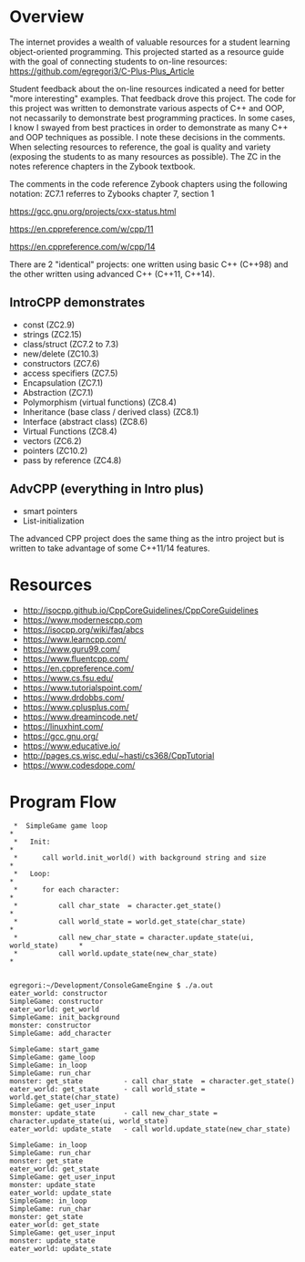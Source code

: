 # Overview

The internet provides a wealth of valuable resources for a student learning object-oriented programming. This projected started as a resource guide with the goal of connecting students to on-line resources: https://github.com/egregori3/C-Plus-Plus_Article                          
                                                                            
Student feedback about the on-line resources indicated a need for better "more interesting" examples. That feedback drove this project. The code for this project was written to demonstrate various aspects of C++ and OOP, not necassarily to demonstrate best programming practices. In some cases, I know I swayed from best practices in order to demonstrate as many C++ and OOP techniques as possible. I note these decisions in the comments. When selecting resources to reference, the goal is quality and variety (exposing the students to as many resources as possible). The ZC in the notes reference chapters in the Zybook textbook.            
                                                                           
The comments in the code reference Zybook chapters using the following notation: ZC7.1 referres to Zybooks chapter 7, section 1                  

https://gcc.gnu.org/projects/cxx-status.html

https://en.cppreference.com/w/cpp/11

https://en.cppreference.com/w/cpp/14

There are 2 "identical" projects: one written using basic C++ (C++98) and the other written using advanced C++ (C++11, C++14).

## IntroCPP demonstrates

 * const (ZC2.9)
 * strings (ZC2.15)
 * class/struct (ZC7.2 to 7.3) 
 * new/delete (ZC10.3)
 * constructors (ZC7.6)
 * access specifiers (ZC7.5)
 * Encapsulation (ZC7.1)
 * Abstraction (ZC7.1)
 * Polymorphism (virtual functions) (ZC8.4)
 * Inheritance (base class / derived class) (ZC8.1)
 * Interface (abstract class) (ZC8.6)
 * Virtual Functions (ZC8.4)
 * vectors (ZC6.2)
 * pointers (ZC10.2)
 * pass by reference (ZC4.8)

## AdvCPP (everything in Intro plus)

 * smart pointers
 * List-initialization

The advanced CPP project does the same thing as the intro project but is written to take advantage of some C++11/14 features. 

# Resources

 * http://isocpp.github.io/CppCoreGuidelines/CppCoreGuidelines          
 * https://www.modernescpp.com                                          
 * https://isocpp.org/wiki/faq/abcs                                     
 * https://www.learncpp.com/                                            
 * https://www.guru99.com/                                              
 * https://www.fluentcpp.com/                                           
 * https://en.cppreference.com/                                         
 * https://www.cs.fsu.edu/                                              
 * https://www.tutorialspoint.com/                                      
 * https://www.drdobbs.com/                                             
 * https://www.cplusplus.com/                                           
 * https://www.dreamincode.net/                                         
 * https://linuxhint.com/   
 * https://gcc.gnu.org/  
 * https://www.educative.io/
 * http://pages.cs.wisc.edu/~hasti/cs368/CppTutorial
 * https://www.codesdope.com/

# Program Flow

```
 *  SimpleGame game loop                                                      *
 *   Init:                                                                    *
 *      call world.init_world() with background string and size               *
 *   Loop:                                                                    *
 *      for each character:                                                   *
 *          call char_state  = character.get_state()                          *
 *          call world_state = world.get_state(char_state)                    *
 *          call new_char_state = character.update_state(ui, world_state)     *
 *          call world.update_state(new_char_state)                           *
 

egregori:~/Development/ConsoleGameEngine $ ./a.out
eater_world: constructor
SimpleGame: constructor
eater_world: get_world
SimpleGame: init_background
monster: constructor
SimpleGame: add_character

SimpleGame: start_game
SimpleGame: game_loop
SimpleGame: in_loop
SimpleGame: run_char
monster: get_state          - call char_state  = character.get_state()
eater_world: get_state      - call world_state = world.get_state(char_state)
SimpleGame: get_user_input
monster: update_state       - call new_char_state = character.update_state(ui, world_state)
eater_world: update_state   - call world.update_state(new_char_state)

SimpleGame: in_loop
SimpleGame: run_char
monster: get_state
eater_world: get_state
SimpleGame: get_user_input
monster: update_state
eater_world: update_state
SimpleGame: in_loop
SimpleGame: run_char
monster: get_state
eater_world: get_state
SimpleGame: get_user_input
monster: update_state
eater_world: update_state
```



